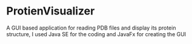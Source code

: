 # ProtienVisualizer
A GUI based application for reading PDB files and display its protein structure, I used Java SE for the coding and JavaFx for creating the GUI
